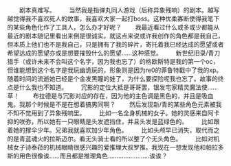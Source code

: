 &emsp;&emsp;剧本真难写。
&emsp;&emsp;当然我是指弹丸同人游戏（后称异象残响）的剧本。越写越觉得我不喜欢死人的故事，我喜欢大家一起打boss。这种优柔寡断使得我笔下的某些角色化作了工具人，怎么办才好呢？
&emsp;&emsp;我最近看过什么或多或少都能从最近的剧本随记里看出来倒是很诚实。就这点来说或许我创作的角色都是我自己，但本质上他们也不是我自己，只是拥有了我的碎片，寄托着我已经达成的愿望或者希望达成的愿望亦或是想要摧毁什么的愿望……这种感觉。
&emsp;&emsp;新世纪旧录/青刀猎手（或许未来不会叫这个名字，因为我也忘了）的格欧斯特是我的第一个oc，但谁能想到这个名字是我玩幽诡玩的，形象则是因为re0的菲鲁特戳中了我的xp。随着时间的流逝她已经是个金发黑瞳的娃了，为什么要探险呢我也忘了。故事的终点是什么我也不知道。
&emsp;&emsp;冗影的定位大抵是哥哥罢，银发宅家精灵魔法使……草！
&emsp;&emsp;布拉德是与冗影对应的存在，因为他的主色调是黑色的，并且是吸血鬼。我那个时候是不是在想着搞男同啊？
&emsp;&emsp;然后发现新/青的某些角色元素被我不知不觉用到了异象残响里。
&emsp;&emsp;比如一名全身机械的女子。她的灵感来自阿卡抑的咲弥，所以她有一只眼睛是头发遮挡住，并且头发是蓝绿色的。
&emsp;&emsp;比如跟着她的撑伞少年。兄弟我就喜欢加少年角色。
&emsp;&emsp;比如头颅早已消失，取代而之的是青蓝魂火的拉斯迈尔。看无头骑士看的所以整了个无头角色。
&emsp;&emsp;比如对机械女子诗泰菈的机械眼睛很感兴趣的爱推理大叔罗推。我现在一想发现他和帕拉多斯的用色很像诶……而且都是推理角色……………………诶诶？